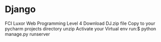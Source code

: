 # Django
FCI Luxor Web Programming Level 4 
Download DJ.zip file
Copy to your pycharm projects directory
unzip
Activate your Virtual env
run:$ python manage.py runserver

